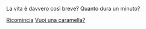 La vita è davvero così breve? Quanto dura un minuto?

[Ricomincia](scale.md)
[Vuoi una caramella?](../caramelle.md)